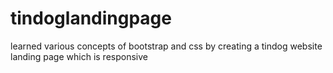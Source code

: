 # tindoglandingpage
learned various concepts of bootstrap and css by creating a tindog website landing page which is responsive 
